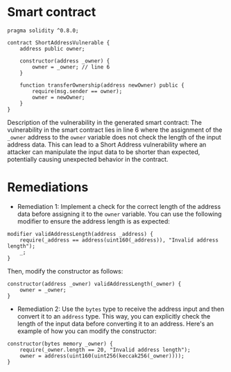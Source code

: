 # Smart contract

```solidity
pragma solidity ^0.8.0;

contract ShortAddressVulnerable {
    address public owner;

    constructor(address _owner) {
        owner = _owner; // line 6
    }

    function transferOwnership(address newOwner) public {
        require(msg.sender == owner);
        owner = newOwner;
    }
}
```

Description of the vulnerability in the generated smart contract:
The vulnerability in the smart contract lies in line 6 where the assignment of the `_owner` address to the `owner` variable does not check the length of the input address data. This can lead to a Short Address vulnerability where an attacker can manipulate the input data to be shorter than expected, potentially causing unexpected behavior in the contract.

# Remediations

- Remediation 1: Implement a check for the correct length of the address data before assigning it to the `owner` variable. You can use the following modifier to ensure the address length is as expected:

```solidity
modifier validAddressLength(address _address) {
    require(_address == address(uint160(_address)), "Invalid address length");
    _;
}
```

Then, modify the constructor as follows:

```solidity
constructor(address _owner) validAddressLength(_owner) {
    owner = _owner;
}
```

- Remediation 2: Use the `bytes` type to receive the address input and then convert it to an `address` type. This way, you can explicitly check the length of the input data before converting it to an address. Here's an example of how you can modify the constructor:

```solidity
constructor(bytes memory _owner) {
    require(_owner.length == 20, "Invalid address length");
    owner = address(uint160(uint256(keccak256(_owner))));
}
```